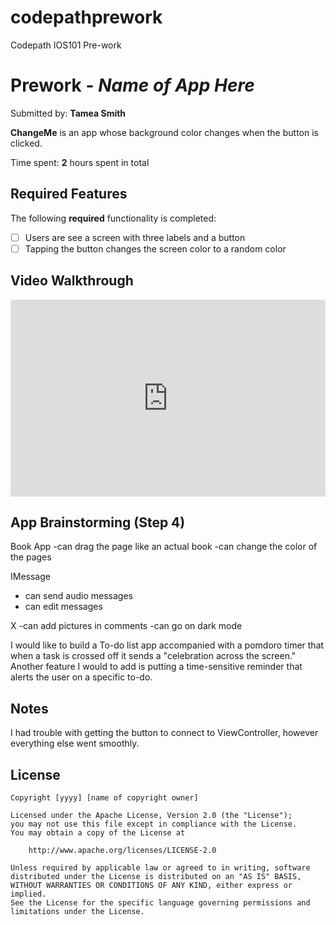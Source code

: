 # codepathprework
Codepath IOS101 Pre-work 
# Prework - *Name of App Here*

Submitted by: **Tamea Smith**

**ChangeMe** is an app whose background color changes when the button is clicked.

Time spent: **2** hours spent in total

## Required Features

The following **required** functionality is completed:

- [ ] Users are see a screen with three labels and a button
- [ ] Tapping the button changes the screen color to a random color
 
## Video Walkthrough

<div style="position: relative; padding-bottom: 62.5%; height: 0;"><iframe src="https://www.loom.com/embed/cb3f3c9a8399464abab85d040b179355?sid=57e6e003-95c6-40f2-a4df-72f2df19e674" frameborder="0" webkitallowfullscreen mozallowfullscreen allowfullscreen style="position: absolute; top: 0; left: 0; width: 100%; height: 100%;"></iframe></div>

## App Brainstorming (Step 4)

Book App
-can drag the page like an actual book
-can change the color of the pages

IMessage
- can send audio messages
- can edit messages

X
-can add pictures in comments
-can go on dark mode 

I would like to build a To-do list app accompanied with a pomdoro timer that when a task is crossed off it sends a "celebration across the screen." Another feature I would to add is putting a time-sensitive reminder that alerts the user on a specific to-do.

## Notes

I had trouble with getting the button to connect to ViewController, however everything else went smoothly.

## License

    Copyright [yyyy] [name of copyright owner]

    Licensed under the Apache License, Version 2.0 (the "License");
    you may not use this file except in compliance with the License.
    You may obtain a copy of the License at

        http://www.apache.org/licenses/LICENSE-2.0

    Unless required by applicable law or agreed to in writing, software
    distributed under the License is distributed on an "AS IS" BASIS,
    WITHOUT WARRANTIES OR CONDITIONS OF ANY KIND, either express or implied.
    See the License for the specific language governing permissions and
    limitations under the License.
